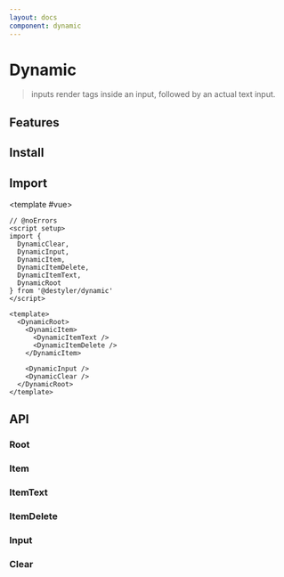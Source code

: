 ```yaml
---
layout: docs
component: dynamic
---
```


# Dynamic

> inputs render tags inside an input, followed by an actual text input.

<Preview name="dynamic" />

## Features

<Features :lists="[
  'Can be controlled or uncontrolled.',
  'Full keyboard navigation.',
  'Limit the number of tags.',
  'Accept value from clipboard.',
  'Clear button to reset all tags values.',
]" />

## Install

<CodeGroupPackage name="@destyler/dynamic" />

## Import

<CodePreview :tabs="[
  {value: 'vue', label: 'index.vue', icon: 'vscode-icons:file-type-vue'}
]">

<template #vue>

```vue twoslash
// @noErrors
<script setup>
import {
  DynamicClear,
  DynamicInput,
  DynamicItem,
  DynamicItemDelete,
  DynamicItemText,
  DynamicRoot
} from '@destyler/dynamic'
</script>

<template>
  <DynamicRoot>
    <DynamicItem>
      <DynamicItemText />
      <DynamicItemDelete />
    </DynamicItem>

    <DynamicInput />
    <DynamicClear />
  </DynamicRoot>
</template>
```

</template>

</CodePreview>

## API

### Root

<!--@include: ../../packages/components/dynamic/.docs/root.md-->

### Item

<!--@include: ../../packages/components/dynamic/.docs/item.md-->

### ItemText

<!--@include: ../../packages/components/dynamic/.docs/itemText.md-->

### ItemDelete

<!--@include: ../../packages/components/dynamic/.docs/itemDelete.md-->

### Input

<!--@include: ../../packages/components/dynamic/.docs/input.md-->

### Clear

<!--@include: ../../packages/components/dynamic/.docs/clear.md-->
